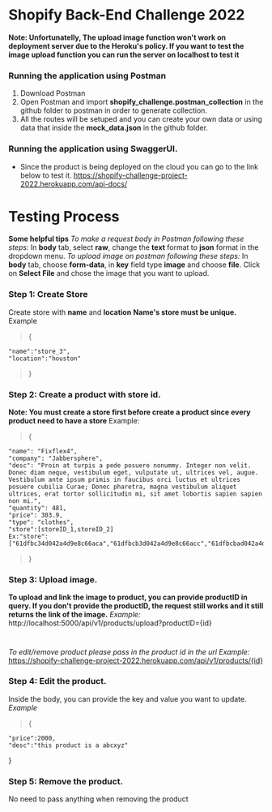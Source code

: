 # Shopify Back-End Challenge 2022

**Note: Unfortunatelly, The upload image function won't work on deployment server due to the Heroku's policy. If you want to test the image upload function you can run the server on localhost to test it**

### Running the application using Postman

1. Download Postman
2. Open Postman and import **shopify_challenge.postman_collection** in the github folder to postman in order to generate collection.
3. All the routes will be setuped and you can create your own data or using data that inside the **mock_data.json** in the github folder.

### Running the application using SwaggerUI.

- Since the product is being deployed on the cloud you can go to the link below to test it.
  https://shopify-challenge-project-2022.herokuapp.com/api-docs/

# Testing Process

**Some helpful tips**
_To make a request body in Postman following these steps:_
In **body** tab, select **raw**, change the **text** format to **json** format in the dropdown menu.
_To upload image on postman following these steps:_
In **body** tab, choose **form-data**, in **key** field type **image** and choose **file**. Click on **Select File** and chose the image that you want to upload.

### Step 1: Create Store

Create store with **name** and **location**
**Name's store must be unique.**
Example

> {

    "name":"store_3",
    "location":"houston"

> }

### Step 2: Create a product with store id.

**Note: You must create a store first before create a product since every product need to have a store**
Example:

> {

    "name": "Fixflex4",
    "company": "Jabbersphere",
    "desc": "Proin at turpis a pede posuere nonummy. Integer non velit. Donec diam neque, vestibulum eget, vulputate ut, ultrices vel, augue. Vestibulum ante ipsum primis in faucibus orci luctus et ultrices posuere cubilia Curae; Donec pharetra, magna vestibulum aliquet ultrices, erat tortor sollicitudin mi, sit amet lobortis sapien sapien non mi.",
    "quantity": 481,
    "price": 303.9,
    "type": "clothes",
    "store":[storeID_1,storeID_2]
    Ex:"store":["61dfbc34d042a4d9e8c66aca","61dfbcb3d042a4d9e8c66acc","61dfbcbad042a4d9e8c66ace"]

> }

### Step 3: Upload image.

**To upload and link the image to product, you can provide productID in query. If you don't provide the productID, the request still works and it still returns the link of the image.**
_Example:_ http://localhost:5000/api/v1/products/upload?productID={id}

#

_To edit/remove product please pass in the product id in the url_
_Example:_ https://shopify-challenge-project-2022.herokuapp.com/api/v1/products/{id}

### Step 4: Edit the product.

Inside the body, you can provide the key and value you want to update.
_Example_

> {

    "price":2000,
    "desc":"this product is a abcxyz"

}

### Step 5: Remove the product.

No need to pass anything when removing the product
